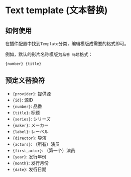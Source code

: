 # Text template (文本替换)

## 如何使用

在插件配置中找到`Template`分类，编辑模版成需要的格式即可。

例如，默认的影片名称模版为`品番 标题`格式：

```text
{number} {title}
```

## 预定义替换符

- `{provider}`: 提供源
- `{id}`: 源ID
- `{number}`: 品番
- `{title}`: 标题
- `{series}`: シリーズ
- `{maker}`: メーカー
- `{label}`: レーベル
- `{director}`: 导演
- `{actors}`: （所有）演员
- `{first_actor}`: （第一个）演员
- `{year}`: 发行年份
- `{month}`: 发行月份
- `{date}`: 发行日期
